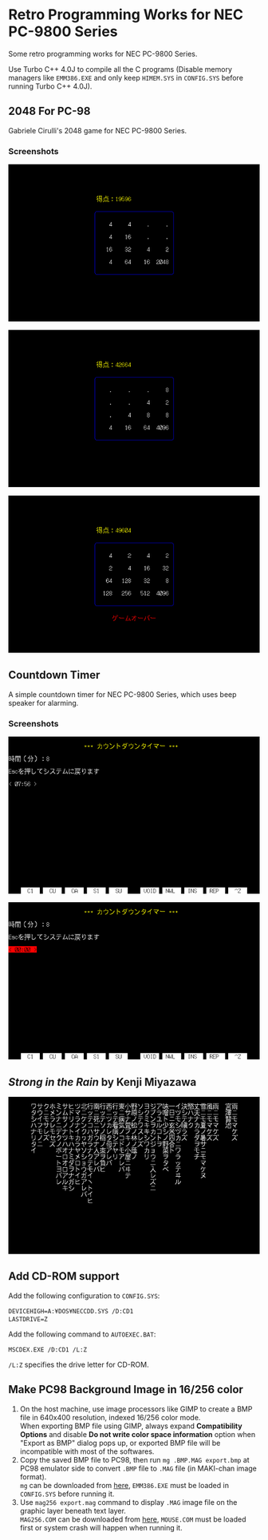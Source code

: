Retro Programming Works for NEC PC-9800 Series
==============================================

Some retro programming works for NEC PC-9800 Series.

Use Turbo C++ 4.0J to compile all the C programs (Disable memory managers like `EMM386.EXE` and only keep `HIMEM.SYS` in `CONFIG.SYS` before running Turbo C++ 4.0J).

2048 For PC-98
--------------

Gabriele Cirulli's 2048 game for NEC PC-9800 Series.

### Screenshots

![2048](screenshots/2048_1.png)

![2048](screenshots/2048_2.png)

![2048](screenshots/2048_3.png)


Countdown Timer
---------------

A simple countdown timer for NEC PC-9800 Series, which uses beep speaker for alarming.

### Screenshots

![Countdown Timer](screenshots/timer1.png)

![Countdown Timer](screenshots/timer2.png)


*Strong in the Rain* by Kenji Miyazawa
------------------------------------

![雨ニモマケズ](screenshots/poem1.png)


Add CD-ROM support
------------------

Add the following configuration to `CONFIG.SYS`:

	DEVICEHIGH=A:¥DOS¥NECCDD.SYS /D:CD1
	LASTDRIVE=Z

Add the following command to `AUTOEXEC.BAT`:

	MSCDEX.EXE /D:CD1 /L:Z

`/L:Z` specifies the drive letter for CD-ROM.

Make PC98 Background Image in 16/256 color
------------------------------------------

1. On the host machine, use image processors like GIMP to create a BMP file in 640x400 resolution, indexed 16/256 color mode.  
When exporting BMP file using GIMP, always expand **Compatibility Options** and disable **Do not write color space information** option when "Export as BMP" dialog pops up, or exported BMP file will be incompatible with most of the softwares.
2. Copy the saved BMP file to PC98, then run `mg .BMP.MAG export.bmp` at PC98 emulator side to convert `.BMP` file to `.MAG` file (in MAKI-chan image format).  
`mg` can be downloaded from [here](https://www.vector.co.jp/soft/dos/art/se002524.html), `EMM386.EXE` must be loaded in `CONFIG.SYS` before running it.
3. Use `mag256 export.mag` command to display `.MAG` image file on the graphic layer beneath text layer.  
`MAG256.COM` can be downloaded from [here](https://www.vector.co.jp/soft/dos/art/se050872.html), `MOUSE.COM` must be loaded first or system crash will happen when running it.

